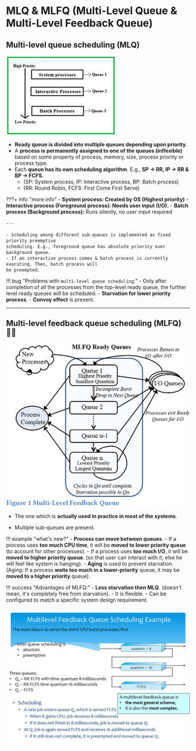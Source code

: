 # MLQ & MLFQ (Multi-Level Queue & Multi-Level Feedback Queue)

## Multi-level queue scheduling (MLQ)

![mlq](../../../images/os/mlq.png)

- **Ready queue is divided into multiple queues depending upon priority**.
- A **process is permanently assigned to one of the queues (inflexible)** based on some property of
process, memory, size, process priority or process type.
- Each **queue has its own scheduling algorithm**. E.g., **SP -> RR, IP -> RR & BP -> FCFS.**
    - (SP: System process, IP: Interactive process, BP: Batch process)
    - (RR: Round Robin, FCFS: First Come First Serve)

???+ info "more info"
    - **System process: Created by OS (Highest priority)**
    - **Interactive process (Foreground process): Needs user input (I/O).**
    - **Batch process (Background process):** Runs silently, no user input required

    ---

    - Scheduling among different sub-queues is implemented as fixed priority preemptive
    scheduling. E.g., foreground queue has absolute priority over background queue.
    - If an interactive process comes & batch process is currently executing. Then, batch process will
    be preempted.

!!! bug "Problems with `multi-level queue scheduling`:"
    - Only after completion of all the processes from the top-level ready queue, the further level ready queues will be scheduled.
    - **Starvation for lower priority process**.
    - **Convoy effect** is present.

---

## Multi-level feedback queue scheduling (MLFQ) 🥷🏻

![mlfq](../../../images/os/mlfq.png)

- The one which is **actually used in practice in most of the systems**.

- Multiple sub-queues are present.

!!! example "what's new?"
    - **Process can move between queues**.
    - If a process uses **too much CPU time**, it will be **moved to lower priority queue** (to account for other processes).
    - If a process uses **too much I/O**, it will be **moved to higher priority queue**. (so that user can interact with it, else he will feel like system is hanging).
    - **Aging** is used to prevent starvation. (Aging: If a process **waits too much in a lower-priority** queue, it may be **moved to a higher priority** queue).

!!! success "Advantages of MLFQ:"
    - **Less starvation then MLQ**. (doesn't mean, it's completely free from starvation).
    - It is flexible.
    - Can be configured to match a specific system design requirement.

![multilevel feedback queue](../../../images/os/Multilevel_Feedback_Queue_Scheduling_Example.jpg)